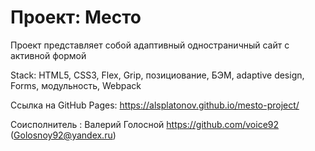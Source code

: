# Проект: Место

Проект представляет собой адаптивный одностраничный сайт с активной формой

Stack: HTML5, CSS3, Flex, Grip, позициование, БЭМ,  adaptive design, Forms, модульность, Webpack

Ссылка на GitHub Pages: https://alsplatonov.github.io/mesto-project/

Соисполнитель : Валерий Голосной https://github.com/voice92 (Golosnoy92@yandex.ru)


